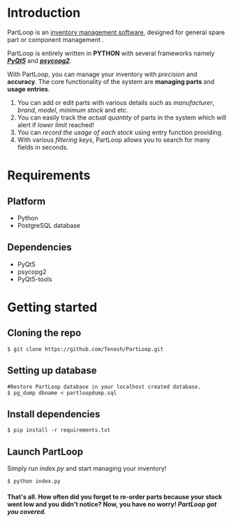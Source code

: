 # Introduction

PartLoop is an [inventory management software](https://en.wikipedia.org/wiki/Inventory_management_software), designed for general spare part or component management .

PartLoop is entirely written in **PYTHON** with several frameworks namely [**_PyQt5_**](https://pypi.org/project/PyQt5/) and [**_psycopg2_**](https://pypi.org/project/psycopg2/).

With PartLoop, you can manage your inventory with _precision_ and **accuracy**. The core functionality of the system are **managing parts** and **usage entries**.

1. You can add or edit parts with various details such as _manufacturer_, _brand_, _model_, _minimum stock_ and etc.
2. You can easily track the _actual quantity_ of parts in the system which will alert if _lower limit_ reached!
3. You can _record the usage of each stock_ using entry function providing.
4. With various _filtering keys_, PartLoop allows you to search for many fields in seconds.

# Requirements

## Platform

- Python
- PostgreSQL database

## Dependencies

- PyQt5
- psycopg2
- PyQt5-tools

# Getting started

## Cloning the repo

    $ git clone https://github.com/Tenesh/PartLoop.git

## Setting up database

    #Restore PartLoop database in your localhost created database.
    $ pg_dump dbname < partloopdump.sql

## Install dependencies

    $ pip install -r requirements.txt 


## Launch PartLoop

Simply run *index.py* and start managing your inventory!<br>

    $ python index.py


#### That's all. How often did you forget to re-order parts because your stock went low and you didn't notice? Now, you have no worry! **_PartLoop got you covered._**
